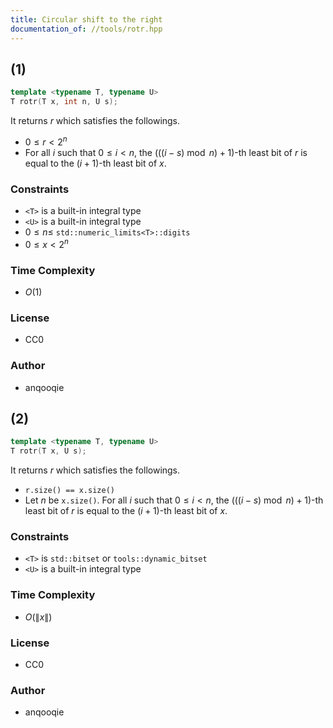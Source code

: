 ```yaml
---
title: Circular shift to the right
documentation_of: //tools/rotr.hpp
---
```


## (1)

```cpp
template <typename T, typename U>
T rotr(T x, int n, U s);
```

It returns $r$ which satisfies the followings.
- $0 \leq r < 2^n$
- For all $i$ such that $0 \leq i < n$, the $(((i - s) \bmod n) + 1)$-th least bit of $r$ is equal to the $(i + 1)$-th least bit of $x$.

### Constraints
- `<T>` is a built-in integral type
- `<U>` is a built-in integral type
- $0 \leq n \leq$ `std::numeric_limits<T>::digits`
- $0 \leq x < 2^n$

### Time Complexity
- $O(1)$

### License
- CC0

### Author
- anqooqie

## (2)

```cpp
template <typename T, typename U>
T rotr(T x, U s);
```

It returns $r$ which satisfies the followings.
- `r.size() == x.size()`
- Let $n$ be `x.size()`. For all $i$ such that $0 \leq i < n$, the $(((i - s) \bmod n) + 1)$-th least bit of $r$ is equal to the $(i + 1)$-th least bit of $x$.

### Constraints
- `<T>` is `std::bitset` or `tools::dynamic_bitset`
- `<U>` is a built-in integral type

### Time Complexity
- $O(\|x\|)$

### License
- CC0

### Author
- anqooqie
